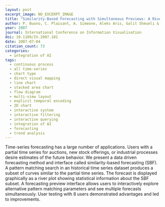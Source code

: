 ```yaml
---
layout: post
excerpt_image: NO_EXCERPT_IMAGE
title: "Similarity-Based Forecasting with Simultaneous Previews: A River Plot Interface for Time Series Forecasting"
author: P. Buono, C. Plaisant, A. Simeone, Aleks Aris, Galit Shmueli & Wolfgang Jank
year: 2007
journal: International Conference on Information Visualisation
doi: 10.1109/IV.2007.101
date: 2007-07-04
citation_count: 73
categories:
  - integration of AI
tags:
  - continuous process
  - all time-series
  - chart type
  - direct visual mapping
  - line chart
  - stacked area chart
  - flow diagram
  - multi-view layout
  - explicit temporal encoding
  - 2D chart
  - interactive system
  - interactive filtering
  - interactive querying
  - integration of AI
  - forecasting
  - trend analysis
---
```

Time-series forecasting has a large number of applications. Users with a partial time series for auctions, new stock offerings, or industrial processes desire estimates of the future behavior. We present a data driven forecasting method and interface called similarity-based forecasting (SBF). A pattern matching search in an historical time series dataset produces a subset of curves similar to the partial time series. The forecast is displayed graphically as a river plot showing statistical information about the SBF subset. A forecasting preview interface allows users to interactively explore alternative pattern matching parameters and see multiple forecasts simultaneously. User testing with 8 users demonstrated advantages and led to improvements.
